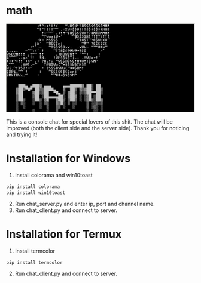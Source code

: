 # math
![Иллюстрация к проекту](https://github.com/Wiskey666/MATH/raw/beta_versions/img.png)

This is a console chat for special lovers of this shit.
The chat will be improved (both the client side and the server side).
Thank you for noticing and trying it!

# Installation for Windows
1. Install colorama and win10toast
```no-highlight
pip install colorama
pip install win10toast
```

2. Run chat_server.py and enter ip, port and channel name.
3. Run chat_client.py and connect to server.

# Installation for Termux

1. Install termcolor
```no-highlight
pip install termcolor
```
2. Run chat_client.py and connect to server.




